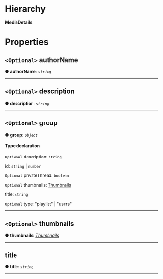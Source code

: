 

# Hierarchy

**MediaDetails**

# Properties

<a id="authorname"></a>

## `<Optional>` authorName

**● authorName**: *`string`*

___
<a id="description"></a>

## `<Optional>` description

**● description**: *`string`*

___
<a id="group"></a>

## `<Optional>` group

**● group**: *`object`*

#### Type declaration

`Optional`  description: `string`

 id:  `string` &#124; `number`

`Optional`  privateThread: `boolean`

`Optional`  thumbnails: [Thumbnails](annotoconfig.thumbnails.md)

 title: `string`

`Optional`  type:  "playlist" &#124; "users"

___
<a id="thumbnails-1"></a>

## `<Optional>` thumbnails

**● thumbnails**: *[Thumbnails](annotoconfig.thumbnails.md)*

___
<a id="title-1"></a>

##  title

**● title**: *`string`*

___


